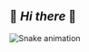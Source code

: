 ## 👋 **_Hi there_** 👋

![Snake animation](https://raw.githubusercontent.com/ibrahimozdmr/ibrahimozdmr/2b2fad3bf54522bb30c8c170591fc68ff51b69e6/github-contribution-grid-snake2.svg)
